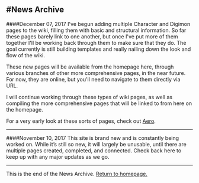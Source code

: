 #News Archive
-----

####December 07, 2017
I've begun adding multiple Character and Digimon pages to the wiki, filling them with basic and structural information. So far these pages barely link to one another, but once I've put more of them together I'll be working back through them to make sure that they do. The goal currently is still building templates and really nailing down the look and flow of the wiki.

These new pages will be available from the homepage here, through various branches of other more comprehensive pages, in the near future. For now, they are online, but you'll need to navigate to them directly via URL.

I will continue working through these types of wiki pages, as well as compiling the more comprehensive pages that will be linked to from here on the homepage.

For a very early look at these sorts of pages, check out [Aero](/wiki/digimon/Biyomon_(Robert)).

-----

####November 10, 2017
This site is brand new and is constantly being worked on. While it’s still so new, it will largely be unusable, until there are multiple pages created, completed, and connected. Check back here to keep up with any major updates as we go.

-----

This is the end of the News Archive. [Return to homepage.](index)
